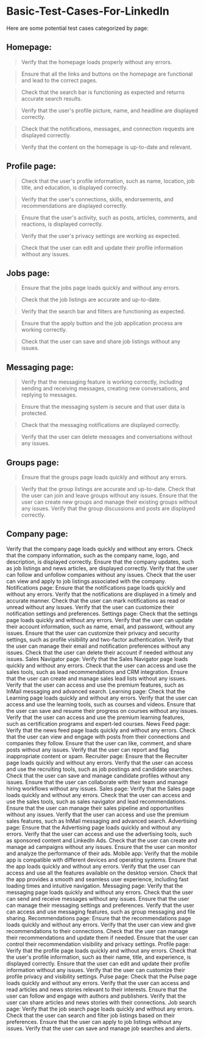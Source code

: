 # Basic-Test-Cases-For-LinkedIn

Here are some potential test cases categorized by page:

## Homepage:
> Verify that the homepage loads properly without any errors.

> Ensure that all the links and buttons on the homepage are functional and lead to the correct pages.

> Check that the search bar is functioning as expected and returns accurate search results.

> Verify that the user's profile picture, name, and headline are displayed correctly.

> Check that the notifications, messages, and connection requests are displayed correctly.

> Verify that the content on the homepage is up-to-date and relevant.

## Profile page:
> Check that the user's profile information, such as name, location, job title, and education, is displayed correctly.

> Verify that the user's connections, skills, endorsements, and recommendations are displayed correctly.

> Ensure that the user's activity, such as posts, articles, comments, and reactions, is displayed correctly.

> Verify that the user's privacy settings are working as expected.

> Check that the user can edit and update their profile information without any issues.

## Jobs page:
> Ensure that the jobs page loads quickly and without any errors.

> Check that the job listings are accurate and up-to-date.

> Verify that the search bar and filters are functioning as expected.

> Ensure that the apply button and the job application process are working correctly.

> Check that the user can save and share job listings without any issues.

## Messaging page:
> Verify that the messaging feature is working correctly, including sending and receiving messages, creating new conversations, and replying to messages.

> Ensure that the messaging system is secure and that user data is protected.

> Check that the messaging notifications are displayed correctly.

> Verify that the user can delete messages and conversations without any issues.

## Groups page:
> Ensure that the groups page loads quickly and without any errors.

> Verify that the group listings are accurate and up-to-date.
> Check that the user can join and leave groups without any issues.
> Ensure that the user can create new groups and manage their existing groups without any issues.
> Verify that the group discussions and posts are displayed correctly.
## Company page:
Verify that the company page loads quickly and without any errors.
Check that the company information, such as the company name, logo, and description, is displayed correctly.
Ensure that the company updates, such as job listings and news articles, are displayed correctly.
Verify that the user can follow and unfollow companies without any issues.
Check that the user can view and apply to job listings associated with the company.
Notifications page:
Ensure that the notifications page loads quickly and without any errors.
Verify that the notifications are displayed in a timely and accurate manner.
Check that the user can mark notifications as read or unread without any issues.
Verify that the user can customize their notification settings and preferences.
Settings page:
Check that the settings page loads quickly and without any errors.
Verify that the user can update their account information, such as name, email, and password, without any issues.
Ensure that the user can customize their privacy and security settings, such as profile visibility and two-factor authentication.
Verify that the user can manage their email and notification preferences without any issues.
Check that the user can delete their account if needed without any issues.
Sales Navigator page:
Verify that the Sales Navigator page loads quickly and without any errors.
Check that the user can access and use the sales tools, such as lead recommendations and CRM integration.
Ensure that the user can create and manage sales lead lists without any issues.
Verify that the user can access and use the premium features, such as InMail messaging and advanced search.
Learning page:
Check that the Learning page loads quickly and without any errors.
Verify that the user can access and use the learning tools, such as courses and videos.
Ensure that the user can save and resume their progress on courses without any issues.
Verify that the user can access and use the premium learning features, such as certification programs and expert-led courses.
News Feed page:
Verify that the news feed page loads quickly and without any errors.
Check that the user can view and engage with posts from their connections and companies they follow.
Ensure that the user can like, comment, and share posts without any issues.
Verify that the user can report and flag inappropriate content or spam.
Recruiter page:
Ensure that the Recruiter page loads quickly and without any errors.
Verify that the user can access and use the recruiting tools, such as job postings and candidate searches.
Check that the user can save and manage candidate profiles without any issues.
Ensure that the user can collaborate with their team and manage hiring workflows without any issues.
Sales page:
Verify that the Sales page loads quickly and without any errors.
Check that the user can access and use the sales tools, such as sales navigator and lead recommendations.
Ensure that the user can manage their sales pipeline and opportunities without any issues.
Verify that the user can access and use the premium sales features, such as InMail messaging and advanced search.
Advertising page:
Ensure that the Advertising page loads quickly and without any errors.
Verify that the user can access and use the advertising tools, such as sponsored content and LinkedIn Ads.
Check that the user can create and manage ad campaigns without any issues.
Ensure that the user can monitor and analyze the performance of their ads.
Mobile app:
Verify that the mobile app is compatible with different devices and operating systems.
Ensure that the app loads quickly and without any errors.
Verify that the user can access and use all the features available on the desktop version.
Check that the app provides a smooth and seamless user experience, including fast loading times and intuitive navigation.
Messaging page:
Verify that the messaging page loads quickly and without any errors.
Check that the user can send and receive messages without any issues.
Ensure that the user can manage their messaging settings and preferences.
Verify that the user can access and use messaging features, such as group messaging and file sharing.
Recommendations page:
Ensure that the recommendations page loads quickly and without any errors.
Verify that the user can view and give recommendations to their connections.
Check that the user can manage their recommendations and update them if needed.
Ensure that the user can control their recommendation visibility and privacy settings.
Profile page:
Verify that the profile page loads quickly and without any errors.
Check that the user's profile information, such as their name, title, and experience, is displayed correctly.
Ensure that the user can edit and update their profile information without any issues.
Verify that the user can customize their profile privacy and visibility settings.
Pulse page:
Check that the Pulse page loads quickly and without any errors.
Verify that the user can access and read articles and news stories relevant to their interests.
Ensure that the user can follow and engage with authors and publishers.
Verify that the user can share articles and news stories with their connections.
Job search page:
Verify that the job search page loads quickly and without any errors.
Check that the user can search and filter job listings based on their preferences.
Ensure that the user can apply to job listings without any issues.
Verify that the user can save and manage job searches and alerts.
